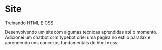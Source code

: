 # Site
 Treinando HTML E CSS

Desenvolvendo um site com algumas tecnicas aprendidas até o momento. Adicionei um chatbot com typebot criei uma pagina no estilo parallax e aprendendo uns conceitos fundamentais do
html e css. 
